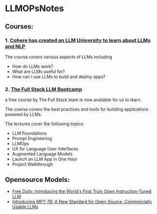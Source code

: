 # LLMOPsNotes

## Courses:
### 1. [Cohere has created an LLM University to learn about LLMs and NLP]((https://lnkd.in/gc5uTgNM))

The course covers various aspects of LLMs including
- How do LLMs work?
- What are LLMs useful for?
- How can I use LLMs to build and deploy apps?

### 2. [The Full Stack LLM Bootcamp](https://lnkd.in/gg_vi4AR)

a free course by The Full Stack team is now available for us to learn.

The course covers the best practices and tools for building applications powered by LLMs.

The lectures cover the following topics:
- LLM Foundations
- Prompt Engineering
- LLMOps
- UX for Language User Interfaces
- Augmented Language Models
- Launch an LLM App in One Hour
- Project Walkthrough

## Opensource Models:
* [Free Dolly: Introducing the World's First Truly Open Instruction-Tuned LLM](https://www.databricks.com/blog/2023/04/12/dolly-first-open-commercially-viable-instruction-tuned-llm)
* [Introducing MPT-7B: A New Standard for Open-Source, Commercially Usable LLMs](https://www.mosaicml.com/blog/mpt-7b)
